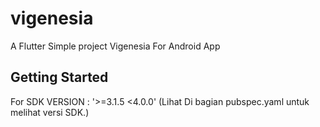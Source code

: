 # vigenesia

A Flutter Simple project Vigenesia For Android App

## Getting Started

For SDK VERSION : '>=3.1.5 <4.0.0'
(Lihat Di bagian pubspec.yaml untuk melihat versi SDK.)
